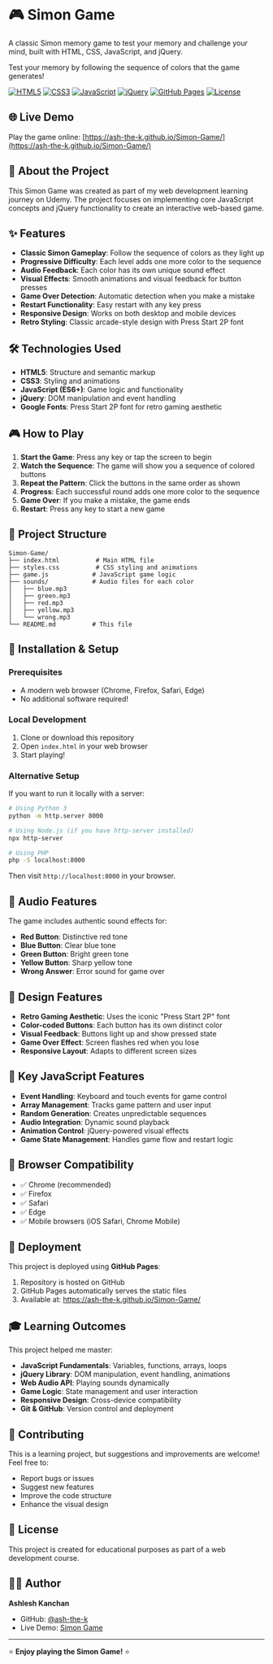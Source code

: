 # 🎮 Simon Game

A classic Simon memory game to test your memory and challenge your mind, built with HTML, CSS, JavaScript, and jQuery.

Test your memory by following the sequence of colors that the game generates!

[![HTML5](https://img.shields.io/badge/HTML5-E34F26?style=for-the-badge&logo=html5&logoColor=white)](https://developer.mozilla.org/en-US/docs/Web/HTML)
[![CSS3](https://img.shields.io/badge/CSS3-1572B6?style=for-the-badge&logo=css3&logoColor=white)](https://developer.mozilla.org/en-US/docs/Web/CSS)
[![JavaScript](https://img.shields.io/badge/JavaScript-F7DF1E?style=for-the-badge&logo=javascript&logoColor=black)](https://developer.mozilla.org/en-US/docs/Web/JavaScript)
[![jQuery](https://img.shields.io/badge/jQuery-0769AD?style=for-the-badge&logo=jquery&logoColor=white)](https://jquery.com/)
[![GitHub Pages](https://img.shields.io/badge/GitHub%20Pages-222222?style=for-the-badge&logo=GitHub%20Pages&logoColor=white)](https://pages.github.com/)
[![License](https://img.shields.io/badge/License-MIT-yellow.svg?style=for-the-badge)](https://opensource.org/licenses/MIT)

## 🌐 Live Demo

Play the game online: [https://ash-the-k.github.io/Simon-Game/](https://ash-the-k.github.io/Simon-Game/)

## 🎯 About the Project

This Simon Game was created as part of my web development learning journey on Udemy. The project focuses on implementing core JavaScript concepts and jQuery functionality to create an interactive web-based game.

## ✨ Features

- **Classic Simon Gameplay**: Follow the sequence of colors as they light up
- **Progressive Difficulty**: Each level adds one more color to the sequence
- **Audio Feedback**: Each color has its own unique sound effect
- **Visual Effects**: Smooth animations and visual feedback for button presses
- **Game Over Detection**: Automatic detection when you make a mistake
- **Restart Functionality**: Easy restart with any key press
- **Responsive Design**: Works on both desktop and mobile devices
- **Retro Styling**: Classic arcade-style design with Press Start 2P font

## 🛠️ Technologies Used

- **HTML5**: Structure and semantic markup
- **CSS3**: Styling and animations
- **JavaScript (ES6+)**: Game logic and functionality
- **jQuery**: DOM manipulation and event handling
- **Google Fonts**: Press Start 2P font for retro gaming aesthetic

## 🎮 How to Play

1. **Start the Game**: Press any key or tap the screen to begin
2. **Watch the Sequence**: The game will show you a sequence of colored buttons
3. **Repeat the Pattern**: Click the buttons in the same order as shown
4. **Progress**: Each successful round adds one more color to the sequence
5. **Game Over**: If you make a mistake, the game ends
6. **Restart**: Press any key to start a new game

## 📁 Project Structure

```
Simon-Game/
├── index.html          # Main HTML file
├── styles.css          # CSS styling and animations
├── game.js            # JavaScript game logic
├── sounds/            # Audio files for each color
│   ├── blue.mp3
│   ├── green.mp3
│   ├── red.mp3
│   ├── yellow.mp3
│   └── wrong.mp3
└── README.md          # This file
```

## 🚀 Installation & Setup

### Prerequisites
- A modern web browser (Chrome, Firefox, Safari, Edge)
- No additional software required!

### Local Development
1. Clone or download this repository
2. Open `index.html` in your web browser
3. Start playing!

### Alternative Setup
If you want to run it locally with a server:
```bash
# Using Python 3
python -m http.server 8000

# Using Node.js (if you have http-server installed)
npx http-server

# Using PHP
php -S localhost:8000
```

Then visit `http://localhost:8000` in your browser.

## 🎵 Audio Features

The game includes authentic sound effects for:
- **Red Button**: Distinctive red tone
- **Blue Button**: Clear blue tone  
- **Green Button**: Bright green tone
- **Yellow Button**: Sharp yellow tone
- **Wrong Answer**: Error sound for game over

## 🎨 Design Features

- **Retro Gaming Aesthetic**: Uses the iconic "Press Start 2P" font
- **Color-coded Buttons**: Each button has its own distinct color
- **Visual Feedback**: Buttons light up and show pressed state
- **Game Over Effect**: Screen flashes red when you lose
- **Responsive Layout**: Adapts to different screen sizes

## 🔧 Key JavaScript Features

- **Event Handling**: Keyboard and touch events for game control
- **Array Management**: Tracks game pattern and user input
- **Random Generation**: Creates unpredictable sequences
- **Audio Integration**: Dynamic sound playback
- **Animation Control**: jQuery-powered visual effects
- **Game State Management**: Handles game flow and restart logic

## 📱 Browser Compatibility

- ✅ Chrome (recommended)
- ✅ Firefox
- ✅ Safari
- ✅ Edge
- ✅ Mobile browsers (iOS Safari, Chrome Mobile)

## 🚀 Deployment

This project is deployed using **GitHub Pages**:
1. Repository is hosted on GitHub
2. GitHub Pages automatically serves the static files
3. Available at: https://ash-the-k.github.io/Simon-Game/

## 🎓 Learning Outcomes

This project helped me master:
- **JavaScript Fundamentals**: Variables, functions, arrays, loops
- **jQuery Library**: DOM manipulation, event handling, animations
- **Web Audio API**: Playing sounds dynamically
- **Game Logic**: State management and user interaction
- **Responsive Design**: Cross-device compatibility
- **Git & GitHub**: Version control and deployment

## 🤝 Contributing

This is a learning project, but suggestions and improvements are welcome! Feel free to:
- Report bugs or issues
- Suggest new features
- Improve the code structure
- Enhance the visual design

## 📄 License

This project is created for educational purposes as part of a web development course.

## 👨‍💻 Author

**Ashlesh Kanchan**
- GitHub: [@ash-the-k](https://github.com/ash-the-k)
- Live Demo: [Simon Game](https://ash-the-k.github.io/Simon-Game/)

---

⭐ **Enjoy playing the Simon Game!** ⭐ 